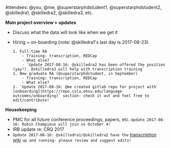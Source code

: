 Attendees: @you, @me, @superstarphdstudent1, @superstarphdstudent2, @skilledra1, @skilledra2, @skilledra3, etc.



**Main project overview + updates**

- Discuss what the data will look like when we get it
- Hiring + on-boarding (note: @skilledra1's last day is 2017-08-23)

	  1. Full-time RA
		  - Training: transcription, REDCap
		  - What else?
		  - `Update 2017-08-16: @skilledra2 has been offered the position (yay!). @skilledra3 will help with transcription training`
	  1. New graduate RA (@superstarphdstudent, in September)
		  - Training: transcription, REDCap
		  - What else?
	  1. `Update 2017-08-16: @me created gitlab repo for project with` [onboarding](https://repo.cslu.ohsu.edu/language-outcomes/onboarding)` section- check it out and feel free to edit/contribute!`

	  
**Housekeeping**

- PMC for all future conference proceedings, papers, etc. `Update 2017-08-16: Robin Champieux will join us October 4!`
- IRB update re: CRQ 2017
- `Update 2017-08-16: @skilledra1/@skilledra2 have the` [transcription wiki](https://repo.cslu.ohsu.edu/language-outcomes/transcription/wikis/home) `up and running- please review and suggest edits!`